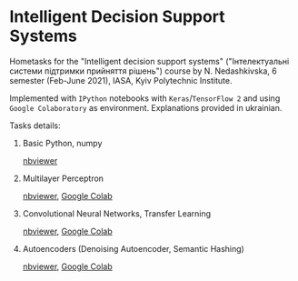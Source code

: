 # Intelligent Decision Support Systems
Hometasks for the "Intelligent decision support systems" ("Інтелектуальні системи підтримки прийняття рішень")  course by N. Nedashkivska, 6 semester (Feb-June 2021), IASA, Kyiv Polytechnic Institute.

Implemented with `IPython` notebooks with  `Keras`/`TensorFlow 2` and using `Google Colaboratory` as environment. Explanations provided in ukrainian.

Tasks details:
1. Basic Python, numpy

   [nbviewer](https://nbviewer.jupyter.org/github/andrii0yerko/IASA_IntelligentDecisionSupportSystems/blob/main/lab1_basic_python.ipynb)

2. Multilayer Perceptron

   [nbviewer](https://nbviewer.jupyter.org/github/andrii0yerko/IASA_IntelligentDecisionSupportSystems/blob/main/lab2_perceptron.ipynb), [Google Colab](https://colab.research.google.com/github/andrii0yerko/IASA_IntelligentDecisionSupportSystems/blob/main/lab2_perceptron.ipynb)

3. Convolutional Neural Networks, Transfer Learning

   [nbviewer](https://nbviewer.jupyter.org/github/andrii0yerko/IASA_IntelligentDecisionSupportSystems/blob/main/lab3_cnn.ipynb), [Google Colab](https://colab.research.google.com/github/andrii0yerko/IASA_IntelligentDecisionSupportSystems/blob/main/lab3_cnn.ipynb)

4. Autoencoders (Denoising Autoencoder, Semantic Hashing)

   [nbviewer](https://nbviewer.jupyter.org/github/andrii0yerko/IASA_IntelligentDecisionSupportSystems/blob/main/lab4_autoencoder.ipynb), [Google Colab](https://colab.research.google.com/github/andrii0yerko/IASA_IntelligentDecisionSupportSystems/blob/main/lab4_autoencoder.ipynb)
